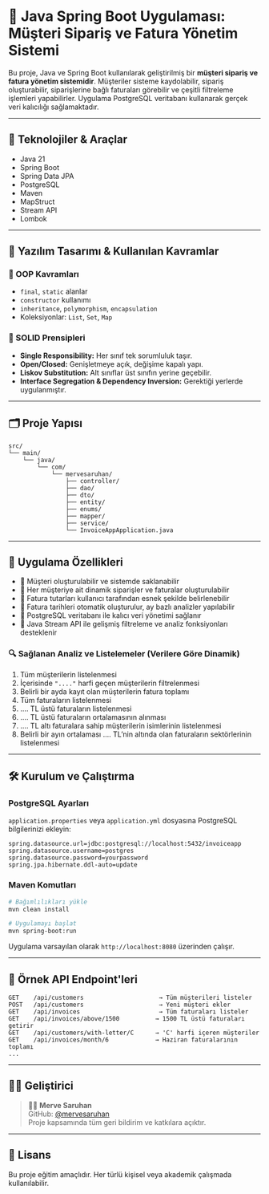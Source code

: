 
# 🧾 Java Spring Boot Uygulaması: Müşteri Sipariş ve Fatura Yönetim Sistemi

Bu proje, Java ve Spring Boot kullanılarak geliştirilmiş bir **müşteri sipariş ve fatura yönetim sistemidir**. Müşteriler sisteme kaydolabilir, sipariş oluşturabilir, siparişlerine bağlı faturaları görebilir ve çeşitli filtreleme işlemleri yapabilirler. Uygulama PostgreSQL veritabanı kullanarak gerçek veri kalıcılığı sağlamaktadır.

---

## 🚀 Teknolojiler & Araçlar

- Java 21
- Spring Boot
- Spring Data JPA
- PostgreSQL
- Maven
- MapStruct
- Stream API
- Lombok

---

## 🧩 Yazılım Tasarımı & Kullanılan Kavramlar

### 🔹 OOP Kavramları
- `final`, `static` alanlar
- `constructor` kullanımı
- `inheritance`, `polymorphism`, `encapsulation`
- Koleksiyonlar: `List`, `Set`, `Map`

### 🔸 SOLID Prensipleri
- **Single Responsibility:** Her sınıf tek sorumluluk taşır.
- **Open/Closed:** Genişletmeye açık, değişime kapalı yapı.
- **Liskov Substitution:** Alt sınıflar üst sınıfın yerine geçebilir.
- **Interface Segregation & Dependency Inversion:** Gerektiği yerlerde uygulanmıştır.

---

## 🗂️ Proje Yapısı

```
src/
└── main/
    └── java/
        └── com/
            └── mervesaruhan/
                ├── controller/
                ├── dao/
                ├── dto/
                ├── entity/
                ├── enums/
                ├── mapper/
                ├── service/
                └── InvoiceAppApplication.java
```

---

## 🧪 Uygulama Özellikleri

- 🔹 Müşteri oluşturulabilir ve sistemde saklanabilir
- 🔹 Her müşteriye ait dinamik siparişler ve faturalar oluşturulabilir
- 🔹 Fatura tutarları kullanıcı tarafından esnek şekilde belirlenebilir
- 🔹 Fatura tarihleri otomatik oluşturulur, ay bazlı analizler yapılabilir
- 🔹 PostgreSQL veritabanı ile kalıcı veri yönetimi sağlanır
- 🔹 Java Stream API ile gelişmiş filtreleme ve analiz fonksiyonları desteklenir

### 🔍 Sağlanan Analiz ve Listelemeler (Verilere Göre Dinamik)

1. Tüm müşterilerin listelenmesi
2. İçerisinde `"...."` harfi geçen müşterilerin filtrelenmesi
3. Belirli bir ayda kayıt olan müşterilerin fatura toplamı
4. Tüm faturaların listelenmesi
5. .... TL üstü faturaların listelenmesi
6. .... TL üstü faturaların ortalamasının alınması
7. .... TL altı faturalara sahip müşterilerin isimlerinin listelenmesi
8. Belirli bir ayın ortalaması .... TL’nin altında olan faturaların sektörlerinin listelenmesi

---

## 🛠️ Kurulum ve Çalıştırma

### PostgreSQL Ayarları
`application.properties` veya `application.yml` dosyasına PostgreSQL bilgilerinizi ekleyin:

```properties
spring.datasource.url=jdbc:postgresql://localhost:5432/invoiceapp
spring.datasource.username=postgres
spring.datasource.password=yourpassword
spring.jpa.hibernate.ddl-auto=update
```

### Maven Komutları

```bash
# Bağımlılıkları yükle
mvn clean install

# Uygulamayı başlat
mvn spring-boot:run
```

Uygulama varsayılan olarak `http://localhost:8080` üzerinden çalışır.

---

## 📌 Örnek API Endpoint'leri

```http
GET    /api/customers                     → Tüm müşterileri listeler
POST   /api/customers                     → Yeni müşteri ekler
GET    /api/invoices                      → Tüm faturaları listeler
GET    /api/invoices/above/1500          → 1500 TL üstü faturaları getirir
GET    /api/customers/with-letter/C      → 'C' harfi içeren müşteriler
GET    /api/invoices/month/6             → Haziran faturalarının toplamı
...
```

---

## 🧑‍💻 Geliştirici

> 👩‍💻 **Merve Saruhan**  
> GitHub: [@mervesaruhan](https://github.com/mervesaruhan)  
> Proje kapsamında tüm geri bildirim ve katkılara açıktır.

---

## 📄 Lisans

Bu proje eğitim amaçlıdır. Her türlü kişisel veya akademik çalışmada kullanılabilir.

